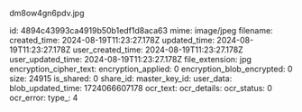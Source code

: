 dm8ow4gn6pdv.jpg

id: 4894c43993ca4919b50b1edf1d8aca63
mime: image/jpeg
filename: 
created_time: 2024-08-19T11:23:27.178Z
updated_time: 2024-08-19T11:23:27.178Z
user_created_time: 2024-08-19T11:23:27.178Z
user_updated_time: 2024-08-19T11:23:27.178Z
file_extension: jpg
encryption_cipher_text: 
encryption_applied: 0
encryption_blob_encrypted: 0
size: 24915
is_shared: 0
share_id: 
master_key_id: 
user_data: 
blob_updated_time: 1724066607178
ocr_text: 
ocr_details: 
ocr_status: 0
ocr_error: 
type_: 4